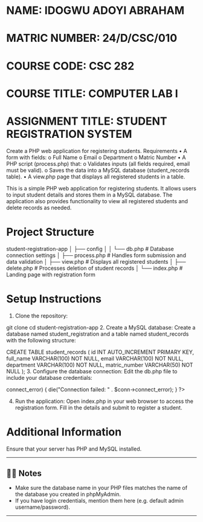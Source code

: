 
# NAME: IDOGWU ADOYI ABRAHAM 
# MATRIC NUMBER: 24/D/CSC/010
# COURSE CODE: CSC 282
# COURSE TITLE: COMPUTER LAB I
# ASSIGNMENT TITLE: STUDENT REGISTRATION SYSTEM
Create a PHP web application for registering students. Requirements • A form with fields: o Full Name o Email o Department o Matric Number • A PHP script (process.php) that: o Validates inputs (all fields required, email must be valid). o Saves the data into a MySQL database (student_records table). • A view.php page that displays all registered students in a table.

This is a simple PHP web application for registering students. It allows users to input student details and stores them in a MySQL database. The application also provides functionality to view all registered students and delete records as needed.

# Project Structure
student-registration-app
│   ├── config
│   │   └── db.php          # Database connection settings
│   ├── process.php         # Handles form submission and data validation
│   ├── view.php            # Displays all registered students
│   ├── delete.php          # Processes deletion of student records
│   └── index.php           # Landing page with registration form
# Setup Instructions
1. Clone the repository:

git clone <repository-url>
cd student-registration-app
2. Create a MySQL database: Create a database named student_registration and a table named student_records with the following structure:

CREATE TABLE student_records (
    id INT AUTO_INCREMENT PRIMARY KEY,
    full_name VARCHAR(100) NOT NULL,
    email VARCHAR(100) NOT NULL,
    department VARCHAR(100) NOT NULL,
    matric_number VARCHAR(50) NOT NULL
);
3. Configure the database connection: Edit the db.php file to include your database credentials:

<?php
$host = 'localhost';
$db   = 'student_registration';
$user = 'your_username';
$pass = 'your_password';
$charset = 'utf8mb4';

$conn = new mysqli($host, $user, $pass, $dbname);

if ($conn->connect_error) {
 die("Connection failed: " . $conn->connect_error);
}
?>
4. Run the application: Open index.php in your web browser to access the registration form. Fill in the details and submit to register a student.

# Additional Information
Ensure that your server has PHP and MySQL installed.


---

## 🧑‍💻 Notes
- Make sure the database name in your PHP files matches the name of the database you created in phpMyAdmin.
- If you have login credentials, mention them here (e.g. default admin username/password).

---
